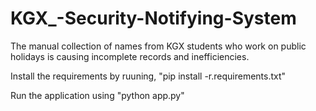 # KGX_-Security-Notifying-System
The manual collection of names from KGX students who work on public holidays is causing incomplete records and inefficiencies.

Install the requirements by ruuning,
    "pip install -r.requirements.txt"

Run the application using 
    "python app.py"